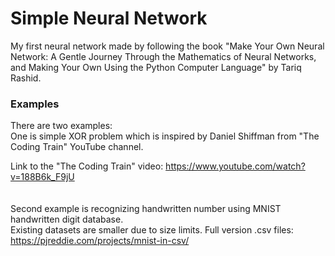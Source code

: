 # Simple Neural Network
My first neural network made by following the book "Make Your Own Neural Network: A Gentle Journey Through the Mathematics of Neural Networks, and Making Your Own Using the Python Computer Language" by Tariq Rashid.

### Examples
There are two examples:  
One is simple XOR problem which is inspired by Daniel Shiffman from "The Coding Train" YouTube channel.  

Link to the "The Coding Train" video: https://www.youtube.com/watch?v=188B6k_F9jU
<br/><br/><br/>
Second example is recognizing handwritten number using MNIST handwritten digit database.  
Existing datasets are smaller due to size limits. Full version .csv files: https://pjreddie.com/projects/mnist-in-csv/